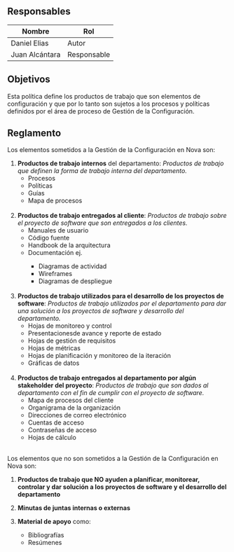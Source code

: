 ## Responsables
| Nombre    | Rol               | 
| --------- | ----------------- | 
| Daniel Elias   | Autor             | 
| Juan Alcántara | Responsable       |

## Objetivos
Esta política define los productos de trabajo que son elementos de configuración y que por lo tanto son sujetos a los procesos y políticas definidos por el área de proceso de Gestión de la Configuración.

## Reglamento
Los elementos sometidos a la Gestión de la Configuración en Nova son:

1. **Productos de trabajo internos** del departamento:
      *Productos de trabajo que definen la forma de trabajo interna del departamento.*
    <ul>
          <li>Procesos</li>
          <li>Políticas</li>
          <li>Guías</li>
          <li>Mapa de procesos</li>
     </ul>
     <br>
2. **Productos de trabajo entregados al cliente**:
    *Productos de trabajo sobre el proyecto de software que son entregados a los clientes.*
     <ul>
          <li>Manuales de usuario</li>
          <li>Código fuente</li>
          <li>Handbook de la arquitectura</li>
          <li>Documentación ej.</li>
              <ul>
                  <li>Diagramas de actividad</li>
                  <li>Wireframes</li>
                  <li>Diagramas de despliegue</li>
              </ul>
      </ul>
      <br>
3. **Productos de trabajo utilizados para el desarrollo de los proyectos de software**:
    *Productos de trabajo utilizados por el departamento para dar una solución a los proyectos de software y desarrollo del departamento.*
     <ul>
          <li>Hojas de monitoreo y control</li>
          <li>Presentacionesde avance y reporte de estado</li>
          <li>Hojas de gestión de requisitos</li>
          <li>Hojas de métricas</li>
          <li>Hojas de planificación y monitoreo de la iteración</li>
           <li>Gráficas de datos</li>
     </ul>
     <br>
4. **Productos de trabajo entregados al departamento por algún stakeholder del proyecto**:
    *Productos de trabajo que son dados al departamento con el fin de cumplir con el proyecto de software.*
     <ul>
          <li>Mapa de procesos del cliente</li>
          <li>Organigrama de la organización</li>
          <li>Direcciones de correo electrónico</li>
          <li>Cuentas de acceso</li>
          <li>Contraseñas de acceso</li>
          <li>Hojas de cálculo</li>
     </ul>
     <br>
Los elementos que no son sometidos a la Gestión de la Configuración en Nova son:

1. **Productos de trabajo que NO ayuden a planificar, monitorear, controlar y dar solución a los proyectos de software y el desarrollo del departamento** 

3. **Minutas de juntas internas o externas**

3. **Material de apoyo** como:
     <ul>
          <li>Bibliografías</li>
          <li>Resúmenes</li>
     </ul>
     

